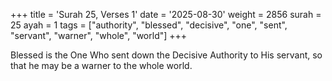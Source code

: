 +++
title = 'Surah 25, Verses 1'
date = '2025-08-30'
weight = 2856
surah = 25
ayah = 1
tags = ["authority", "blessed", "decisive", "one", "sent", "servant", "warner", "whole", "world"]
+++

Blessed is the One Who sent down the Decisive Authority to His servant, so that he may be a warner to the whole world.